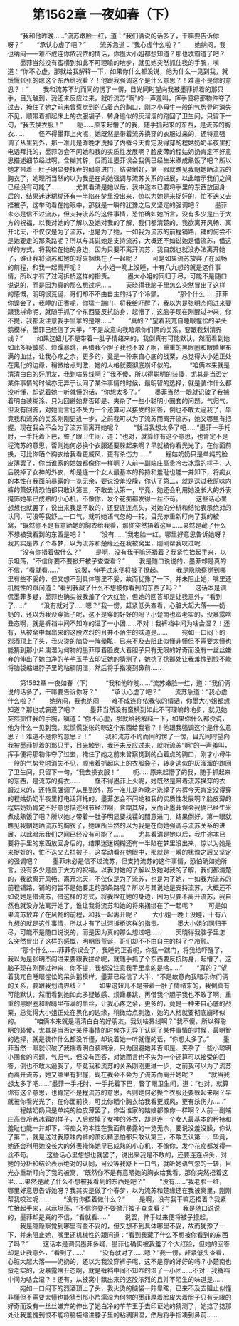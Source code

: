 # 　　第1562章  一夜如春（下）
　　“我和他昨晚……”流苏嫩脸一红，道：“我们俩说的话多了，干嘛要告诉你呀？”
　　“承认心虚了吧？”
　　流苏急道：“我心虚什么啦？”
　　她纳闷，我也纳闷——难不成连你侬我侬的情话，你墨大小姐都想知道？那也忒霸道了吧？
　　墨菲当然没有蛮横到如此不可理喻的地步，就见她突然抓住我的手腕，嗔道：“你不心虚，那就给我解释一下，如果你什么都没说，他为什么一见到我，就慌慌张张的晾这个东西给我看？！他跟我强调这个是什么意思？！难道不是你的意思？！”
　　我和流苏不约而同的愣了一愣，目光同时望向我被墨菲抓着的那只手，目光触到，我还未反应过来，就听流苏“啊”的一声羞叫，挥手便将那物件夺了过去，掩住了她之前未曾察觉到的凸着点的胸口，刚才小母牛一般的气势登时消失不见，顺带着抓起床上的衣服袋子，转身逃似的灰溜溜的跑回了卫生间，只留下一句，“我去换衣服！”
　　呃……原来起懵了的我，随手抓起来的东西，是流苏的胸衣……
　　怪不得墨菲上火呢，她既然是带着流苏换穿的衣服过来的，还特意强调了从里到外，那一准儿是昨晚才洗掉了内裤今天肯定没得穿的程姑奶奶半夜里打电话拜托的，墨菲怎会不问她和我的实质性发展啊？脸皮薄的程姑奶奶肯定不好意思描述细节经过啊，含糊其辞，反而让墨菲误会我俩已经生米煮成熟饭了吧？所以她才带着一肚子明显要找茬的醋意进门，结果倒好，第一眼就瞧见我朝她晒流苏的胸衣了，她理所当然的以为我是在向她强调与流苏关系的进展，以此暗示我们之间已经没有可能了……
　　尤其看清是她以后，我中途本已要将手里的东西放回身后的，结果迷迷糊糊还有一半陷在梦里没出来，惊以为她是来捉奸的，忙不迭又去捂被子，这举动看在她眼中，那就是一瞬的犹豫之后又坚定的强调吧？
　　墨菲未必是信不过流苏，但支持流苏的这件事情，恐怕确如她所言，没有多少是出于大方的祝福，以我对她的了解以及她对我的了解，我们都清楚的，我欲离开风畅、离开北天，不仅仅是为了流苏，也是为了她，一如我为流苏的前程铺路，铺的何尝不是她要走的那条路呢？所以与其说她是支持流苏，大概还不如说她是借流苏，借这样的方式，将我栓在她的身边，因为只要不离开流苏，我自然也就没办法离开她了，谁让我将流苏和她的将来捆绑在了一起呢？
　　可是如果流苏放弃了在风畅的前程，和我一起离开呢？
　　大小姐一晚上没睡，十有八九想的就是这件事情，所以才有了过河拆桥这样的指责。
　　墨大小姐的同归于尽，可能不是随口说说的，而是因为真的那么想过吧……
　　天晓得我脑子里怎么突然冒出了这样的感慨，明明很荒诞，哥们却不不由自主的抖了个冷颤。
　　“那个什么……菲菲你误会了，我睡的正香呢，你猛一踹门，将我给吓醒了，我以为是张明杰闯进来要跟我拼命呢，就随手抓了个东西要反抗防身，起懵了，这脑子现在刚醒过神来，你不提，我都没注意我手里拿的是啥……”
　　“真的？”望着我兀自睡眼惺忪的呆头鹅模样，墨菲已经信了大半，“不是故意向我暗示你们俩的关系，要跟我划清界线？”
　　如果这妞儿不是带着一肚子情绪来的，我倒真有可能默认，然而看到她如此多疑敏感、烦躁暴跳，再借我个胆子我也不敢了啊，重重的黑眼圈和眼睛里布满的血丝，让我心疼之余，更多的，竟是一种来自心底的战栗，总觉得大小姐正处在黑化的边缘，稍微给点刺激，她的人格就要彻底崩坏似的。
　　“咱俩本来就是清清白白的好朋友，我划啥界线啊？”我不傻，所以得聪明的装傻，尤其是当否定某件事情的时候亦无异于认同了某件事情的时候，最明智的选择，就是装作什么都没听懂，却说着她一听就懂的话，“你想太多了。”
　　墨菲当然一眼就识破了我揣着明白装糊涂，只为回避她非否即是、夹杂了一些小聪明小圈套的问题，气归气，但没有回答，对她而言也不失为一个还算可以接受的回答，倒也不敢太逼我了，毕竟我和流苏的关系刚刚更进一步，之前我可以为了流苏而离开流苏，她又哪里有把握，现在我会不会为了流苏而离开她呢？
　　“就当我想太多了吧……”墨菲一手托肘，一手托着下巴，瞥了眼卫生间，道：“也对，就算你有这个意思，也肯定不是程流苏的意思，否则她何必换个衣服还要躲起来啊？早就被你看光光了，在你面前换，可比你晒个胸衣给我看更威风，更有杀伤力……”
　　程姑奶奶只是单纯的脸皮薄罢了，你当谁家的姑娘都像你一样啊？人前一副端庄高贵冷若冰霜的样子，人后脱掉了女神的外衣，却是连一个女人最基本的矜持和羞耻也能一并卸下，将痴女的本性在我面前暴露的一览无余，要说没羞没臊，你认了第二，就是送过我原味内裤的萧妖精恐怕都只敢认第三，不敢去认第一，毕竟，她还会利用她没长大的外表掩饰她早已成熟的小心机，不像你，发个花痴都发得一丝不苟。
　　这些话心里想想也就罢了，说出来我是不敢的，还要连连点头，对她的分析和结论表示绝对的认同，可没等我舒上一口气，就听她语气忽的一转，目光亦重新盯向了我的被窝，“既然你不是有意晒她的胸衣给我看，那你突然捂着这里……果然是藏了什么不想被我看到的东西是吧？”
　　“没有……”我老脸一红，哪里好意思告诉她呀？我其实是做了个春梦，以为流苏和楚缘还在我被窝里，刚刚帮我咬过呢……
　　“没有你捂着做什么？”
　　是啊，没有我干嘛还捂着？我紧忙抬起手来，以示坦荡，“不信你要不要掀开被子查查看？”
　　我是随口说说的，墨菲却是真的不信，“看就看……”
　　说罢，伸手过来便将被子撩起。
　　我是隐隐察觉到哪里有些不妥的，但又想不到具体哪里不妥，故而犹豫了一下，并未阻止她，嘴里还机械性的跟问道：“看到我藏了什么不想被你看到的东西了吗？”
　　这话本是调侃墨菲多疑，墨菲也确实被我羞了个大红脸，但她的回答却是让我意外，“看到了……”
　　“没有就对了……嗯？”我一愣，赶紧低头查看，心脏大起大落——奶奶的，还以为我没穿裤子呢，这不是穿的好好的吗？小楚南也蛮老实的，没暴露啥丑态啊，就是裤裆中间不知咋的湿了一小团……不对！我裤裆中间为啥会湿？！还有，从被窝中飘出来的这股浓烈的且并不陌生的味道是……
　　宛如一口闷下的烈酒顶上了头，我火烫的脑袋一阵晕眩，已来不及去阻止似懂非懂但不需要太懂也能猜到那小片濡湿为何物的墨菲厚着脸皮大着胆子只有无限的好奇而没有一丝丝嫌弃的伸出了她白净的芊芊玉手去印证她的猜测了，她捻了捻那处让我羞愧到恨不能将脑袋缩进脖子里的粘稠阴湿，然后将手指凑到鼻前……

　　第1562章  一夜如春（下）
　　“我和他昨晚……”流苏嫩脸一红，道：“我们俩说的话多了，干嘛要告诉你呀？”
　　“承认心虚了吧？”
　　流苏急道：“我心虚什么啦？”
　　她纳闷，我也纳闷——难不成连你侬我侬的情话，你墨大小姐都想知道？那也忒霸道了吧？
　　墨菲当然没有蛮横到如此不可理喻的地步，就见她突然抓住我的手腕，嗔道：“你不心虚，那就给我解释一下，如果你什么都没说，他为什么一见到我，就慌慌张张的晾这个东西给我看？！他跟我强调这个是什么意思？！难道不是你的意思？！”
　　我和流苏不约而同的愣了一愣，目光同时望向我被墨菲抓着的那只手，目光触到，我还未反应过来，就听流苏“啊”的一声羞叫，挥手便将那物件夺了过去，掩住了她之前未曾察觉到的凸着点的胸口，刚才小母牛一般的气势登时消失不见，顺带着抓起床上的衣服袋子，转身逃似的灰溜溜的跑回了卫生间，只留下一句，“我去换衣服！”
　　呃……原来起懵了的我，随手抓起来的东西，是流苏的胸衣……
　　怪不得墨菲上火呢，她既然是带着流苏换穿的衣服过来的，还特意强调了从里到外，那一准儿是昨晚才洗掉了内裤今天肯定没得穿的程姑奶奶半夜里打电话拜托的，墨菲怎会不问她和我的实质性发展啊？脸皮薄的程姑奶奶肯定不好意思描述细节经过啊，含糊其辞，反而让墨菲误会我俩已经生米煮成熟饭了吧？所以她才带着一肚子明显要找茬的醋意进门，结果倒好，第一眼就瞧见我朝她晒流苏的胸衣了，她理所当然的以为我是在向她强调与流苏关系的进展，以此暗示我们之间已经没有可能了……
　　尤其看清是她以后，我中途本已要将手里的东西放回身后的，结果迷迷糊糊还有一半陷在梦里没出来，惊以为她是来捉奸的，忙不迭又去捂被子，这举动看在她眼中，那就是一瞬的犹豫之后又坚定的强调吧？
　　墨菲未必是信不过流苏，但支持流苏的这件事情，恐怕确如她所言，没有多少是出于大方的祝福，以我对她的了解以及她对我的了解，我们都清楚的，我欲离开风畅、离开北天，不仅仅是为了流苏，也是为了她，一如我为流苏的前程铺路，铺的何尝不是她要走的那条路呢？所以与其说她是支持流苏，大概还不如说她是借流苏，借这样的方式，将我栓在她的身边，因为只要不离开流苏，我自然也就没办法离开她了，谁让我将流苏和她的将来捆绑在了一起呢？
　　可是如果流苏放弃了在风畅的前程，和我一起离开呢？
　　大小姐一晚上没睡，十有八九想的就是这件事情，所以才有了过河拆桥这样的指责。
　　墨大小姐的同归于尽，可能不是随口说说的，而是因为真的那么想过吧……
　　天晓得我脑子里怎么突然冒出了这样的感慨，明明很荒诞，哥们却不不由自主的抖了个冷颤。
　　“那个什么……菲菲你误会了，我睡的正香呢，你猛一踹门，将我给吓醒了，我以为是张明杰闯进来要跟我拼命呢，就随手抓了个东西要反抗防身，起懵了，这脑子现在刚醒过神来，你不提，我都没注意我手里拿的是啥……”
　　“真的？”望着我兀自睡眼惺忪的呆头鹅模样，墨菲已经信了大半，“不是故意向我暗示你们俩的关系，要跟我划清界线？”
　　如果这妞儿不是带着一肚子情绪来的，我倒真有可能默认，然而看到她如此多疑敏感、烦躁暴跳，再借我个胆子我也不敢了啊，重重的黑眼圈和眼睛里布满的血丝，让我心疼之余，更多的，竟是一种来自心底的战栗，总觉得大小姐正处在黑化的边缘，稍微给点刺激，她的人格就要彻底崩坏似的。
　　“咱俩本来就是清清白白的好朋友，我划啥界线啊？”我不傻，所以得聪明的装傻，尤其是当否定某件事情的时候亦无异于认同了某件事情的时候，最明智的选择，就是装作什么都没听懂，却说着她一听就懂的话，“你想太多了。”
　　墨菲当然一眼就识破了我揣着明白装糊涂，只为回避她非否即是、夹杂了一些小聪明小圈套的问题，气归气，但没有回答，对她而言也不失为一个还算可以接受的回答，倒也不敢太逼我了，毕竟我和流苏的关系刚刚更进一步，之前我可以为了流苏而离开流苏，她又哪里有把握，现在我会不会为了流苏而离开她呢？
　　“就当我想太多了吧……”墨菲一手托肘，一手托着下巴，瞥了眼卫生间，道：“也对，就算你有这个意思，也肯定不是程流苏的意思，否则她何必换个衣服还要躲起来啊？早就被你看光光了，在你面前换，可比你晒个胸衣给我看更威风，更有杀伤力……”
　　程姑奶奶只是单纯的脸皮薄罢了，你当谁家的姑娘都像你一样啊？人前一副端庄高贵冷若冰霜的样子，人后脱掉了女神的外衣，却是连一个女人最基本的矜持和羞耻也能一并卸下，将痴女的本性在我面前暴露的一览无余，要说没羞没臊，你认了第二，就是送过我原味内裤的萧妖精恐怕都只敢认第三，不敢去认第一，毕竟，她还会利用她没长大的外表掩饰她早已成熟的小心机，不像你，发个花痴都发得一丝不苟。
　　这些话心里想想也就罢了，说出来我是不敢的，还要连连点头，对她的分析和结论表示绝对的认同，可没等我舒上一口气，就听她语气忽的一转，目光亦重新盯向了我的被窝，“既然你不是有意晒她的胸衣给我看，那你突然捂着这里……果然是藏了什么不想被我看到的东西是吧？”
　　“没有……”我老脸一红，哪里好意思告诉她呀？我其实是做了个春梦，以为流苏和楚缘还在我被窝里，刚刚帮我咬过呢……
　　“没有你捂着做什么？”
　　是啊，没有我干嘛还捂着？我紧忙抬起手来，以示坦荡，“不信你要不要掀开被子查查看？”
　　我是随口说说的，墨菲却是真的不信，“看就看……”
　　说罢，伸手过来便将被子撩起。
　　我是隐隐察觉到哪里有些不妥的，但又想不到具体哪里不妥，故而犹豫了一下，并未阻止她，嘴里还机械性的跟问道：“看到我藏了什么不想被你看到的东西了吗？”
　　这话本是调侃墨菲多疑，墨菲也确实被我羞了个大红脸，但她的回答却是让我意外，“看到了……”
　　“没有就对了……嗯？”我一愣，赶紧低头查看，心脏大起大落——奶奶的，还以为我没穿裤子呢，这不是穿的好好的吗？小楚南也蛮老实的，没暴露啥丑态啊，就是裤裆中间不知咋的湿了一小团……不对！我裤裆中间为啥会湿？！还有，从被窝中飘出来的这股浓烈的且并不陌生的味道是……
　　宛如一口闷下的烈酒顶上了头，我火烫的脑袋一阵晕眩，已来不及去阻止似懂非懂但不需要太懂也能猜到那小片濡湿为何物的墨菲厚着脸皮大着胆子只有无限的好奇而没有一丝丝嫌弃的伸出了她白净的芊芊玉手去印证她的猜测了，她捻了捻那处让我羞愧到恨不能将脑袋缩进脖子里的粘稠阴湿，然后将手指凑到鼻前……
